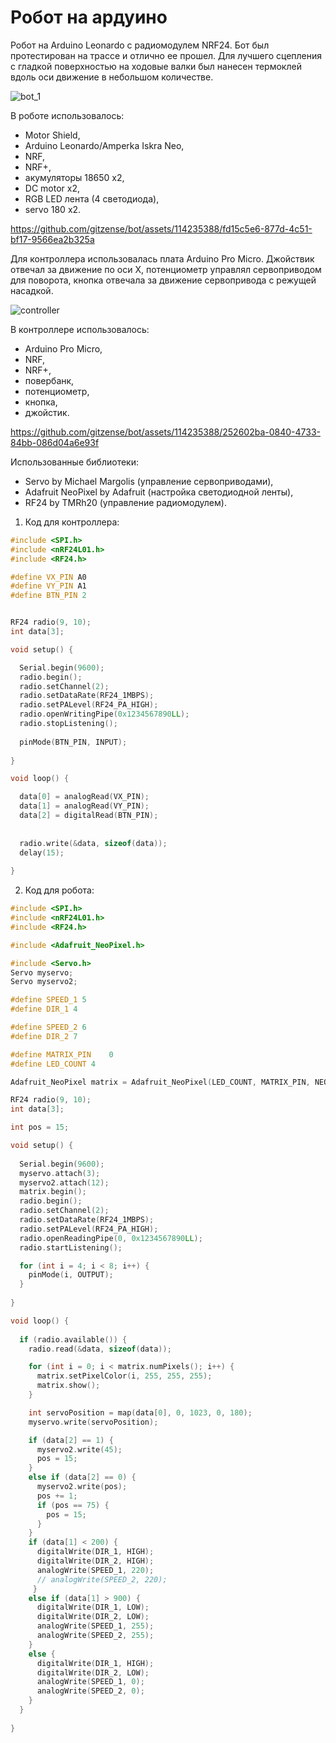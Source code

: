 # Робот на ардуино

Робот на Arduino Leonardo с радиомодулем NRF24. Бот был протестирован на трассе и отлично ее прошел. Для лучшего сцепления с гладкой поверхностью на ходовые валки был нанесен термоклей вдоль оси движение в небольшом количестве.

![bot_1](https://github.com/gitzense/bot/assets/114235388/7a8126f7-8e7a-4fad-bdcd-471c5d8f2463)

В роботе использовалось:
- Motor Shield,
- Arduino Leonardo/Amperka Iskra Neo,
- NRF,
- NRF+,
- акумуляторы 18650 x2,
- DC motor x2,
- RGB LED лента (4 светодиода),
- servo 180 x2.



https://github.com/gitzense/bot/assets/114235388/fd15c5e6-877d-4c51-bf17-9566ea2b325a



Для контроллера использовалась плата Arduino Pro Micro. Джойствик отвечал за движение по оси X, потенциометр управлял сервоприводом для поворота, кнопка отвечала за движение сервопривода с режущей насадкой. 

![controller](https://github.com/gitzense/bot/assets/114235388/ffcce92f-f188-48de-ac5c-660ebebcb4e0)

В контроллере использовалось:
- Arduino Pro Micro,
- NRF,
- NRF+,
- повербанк,
- потенциометр,
- кнопка,
- джойстик.



https://github.com/gitzense/bot/assets/114235388/252602ba-0840-4733-84bb-086d04a6e93f



Использованные библиотеки:
- Servo by Michael Margolis (управление сервоприводами),
- Adafruit NeoPixel by Adafruit (настройка светодиодной ленты),
- RF24 by TMRh20 (управление радиомодулем).


1. Код для контроллера:

``` c++
#include <SPI.h>
#include <nRF24L01.h>
#include <RF24.h>

#define VX_PIN A0
#define VY_PIN A1
#define BTN_PIN 2


RF24 radio(9, 10);
int data[3];

void setup() {

  Serial.begin(9600);
  radio.begin();
  radio.setChannel(2);
  radio.setDataRate(RF24_1MBPS);
  radio.setPALevel(RF24_PA_HIGH);
  radio.openWritingPipe(0x1234567890LL);
  radio.stopListening();
  
  pinMode(BTN_PIN, INPUT);
  
}

void loop() {

  data[0] = analogRead(VX_PIN);
  data[1] = analogRead(VY_PIN);
  data[2] = digitalRead(BTN_PIN);
 
  
  radio.write(&data, sizeof(data));
  delay(15);
  
}
```

2. Код для робота:

``` c++
#include <SPI.h>
#include <nRF24L01.h>
#include <RF24.h>

#include <Adafruit_NeoPixel.h>

#include <Servo.h>
Servo myservo;
Servo myservo2;

#define SPEED_1 5 
#define DIR_1 4

#define SPEED_2 6
#define DIR_2 7

#define MATRIX_PIN    0
#define LED_COUNT 4

Adafruit_NeoPixel matrix = Adafruit_NeoPixel(LED_COUNT, MATRIX_PIN, NEO_GRB + NEO_KHZ800);

RF24 radio(9, 10);
int data[3];

int pos = 15;

void setup() {
  
  Serial.begin(9600);
  myservo.attach(3);
  myservo2.attach(12);
  matrix.begin();
  radio.begin();
  radio.setChannel(2);
  radio.setDataRate(RF24_1MBPS);
  radio.setPALevel(RF24_PA_HIGH);
  radio.openReadingPipe(0, 0x1234567890LL);
  radio.startListening();

  for (int i = 4; i < 8; i++) {     
    pinMode(i, OUTPUT);
  }
  
}

void loop() { 
  
  if (radio.available()) {
    radio.read(&data, sizeof(data));

    for (int i = 0; i < matrix.numPixels(); i++) {
      matrix.setPixelColor(i, 255, 255, 255);
      matrix.show();  
    }

    int servoPosition = map(data[0], 0, 1023, 0, 180);
    myservo.write(servoPosition);

    if (data[2] == 1) {
      myservo2.write(45);
      pos = 15;
    }  
    else if (data[2] == 0) {
      myservo2.write(pos);
      pos += 1;
      if (pos == 75) {
        pos = 15;
      }
    }
    if (data[1] < 200) {
      digitalWrite(DIR_1, HIGH);
      digitalWrite(DIR_2, HIGH);
      analogWrite(SPEED_1, 220);
      // analogWrite(SPEED_2, 220);
     }
    else if (data[1] > 900) {
      digitalWrite(DIR_1, LOW);
      digitalWrite(DIR_2, LOW);
      analogWrite(SPEED_1, 255);
      analogWrite(SPEED_2, 255);
    }
    else {
      digitalWrite(DIR_1, HIGH);
      digitalWrite(DIR_2, LOW);
      analogWrite(SPEED_1, 0);
      analogWrite(SPEED_2, 0);      
    }
  }
  
}
```
